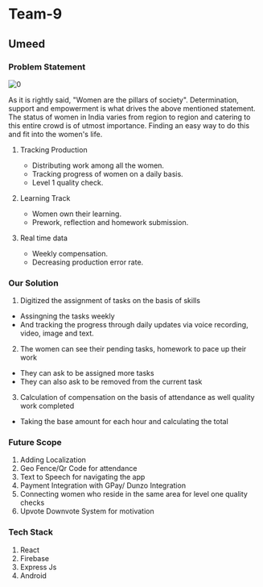 # Team-9
## Umeed 
### Problem Statement
![0](https://user-images.githubusercontent.com/41858958/88470820-f4b9b080-cf1e-11ea-8a3a-c95b8d3614c3.png)

As it is rightly said, "Women are the pillars of society". Determination, support and empowerment is what drives the above mentioned statement. The status of women in India varies from region to region and catering to this entire crowd is of utmost importance. Finding an easy way to do this and fit into the women's life.

1) Tracking Production

   - Distributing work among all the women.
   - Tracking progress of women on a daily basis.
   - Level 1 quality check.
2) Learning Track
   - Women own their learning.
   - Prework, reflection and homework submission.
3) Real time data
   - Weekly compensation.
   - Decreasing production error rate.
   
   
### Our Solution
1) Digitized the assignment of tasks on the basis of skills 
  - Assingning the tasks weekly
  - And tracking the progress through daily updates via voice recording, video, image and text.
2) The women can see their pending tasks, homework to pace up their work
  - They can ask to be assigned more tasks
  - They can also ask to be removed from the current task
3) Calculation of compensation on the basis of attendance as well quality work completed
  - Taking the base amount for each hour and calculating the total 
  
  
### Future Scope
1) Adding Localization
2) Geo Fence/Qr Code for attendance 
3) Text to Speech for navigating the app
4) Payment Integration with GPay/ Dunzo Integration
5) Connecting women who reside in the same area for level one quality checks
6) Upvote Downvote System for motivation


### Tech Stack
1) React
2) Firebase
3) Express Js
4) Android
